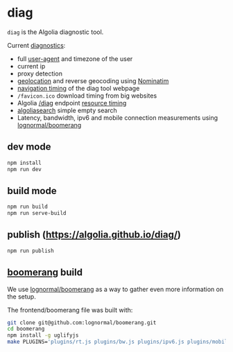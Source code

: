 # diag

`diag` is the Algolia diagnostic tool.

Current [diagnostics](src/diagnostics/):

  * full [user-agent](https://github.com/faisalman/ua-parser-js) and timezone of the user
  * current ip
  * proxy detection
  * [geolocation](https://developer.mozilla.org/en-US/docs/Web/API/Geolocation) and reverse geocoding using [Nominatim](http://wiki.openstreetmap.org/wiki/Nominatim#Reverse_Geocoding_.2F_Address_lookup)
  * [navigation timing](http://www.w3.org/TR/navigation-timing/) of the diag tool webpage
  * `/favicon.ico` download timing from big websites
  * Algolia [/diag](https://latency-dsn.algolia.net/diag) endpoint [resource timing](https://www.w3.org/TR/resource-timing/)
  * [algoliasearch](https://github.com/algolia/algoliasearch-client-js) simple empty search
  * Latency, bandwidth, ipv6 and mobile connection measurements using [lognormal/boomerang](https://github.com/lognormal/boomerang)

## dev mode

```sh
npm install
npm run dev
```

## build mode

```sh
npm run build
npm run serve-build
```

## publish (https://algolia.github.io/diag/)

```sh
npm run publish
```

## [boomerang](https://github.com/lognormal/boomerang) build

We use [lognormal/boomerang](https://github.com/lognormal/boomerang) as a way to gather
even more information on the setup.

The frontend/boomerang file was built with:

```sh
git clone git@github.com:lognormal/boomerang.git
cd boomerang
npm install -g uglifyjs
make PLUGINS='plugins/rt.js plugins/bw.js plugins/ipv6.js plugins/mobile.js' MINIFIER='uglifyjs'
```
